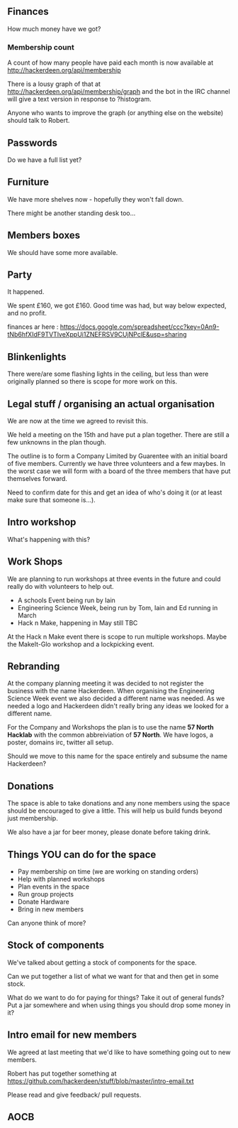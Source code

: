 ## Finances

How much money have we got?

### Membership count

A count of how many people have paid each month is now available at http://hackerdeen.org/api/membership

There is a lousy graph of that at
http://hackerdeen.org/api/membership/graph and the bot in the IRC
channel will give a text version in response to ?histogram.

Anyone who wants to improve the graph (or anything else on the
website) should talk to Robert.

## Passwords

Do we have a full list yet?

## Furniture

We have more shelves now - hopefully they won't fall down.

There might be another standing desk too...

## Members boxes

We should have some more available.

## Party

It happened.

We spent £160, we got £160. Good time was had, but way below expected, and no profit.

finances ar here : https://docs.google.com/spreadsheet/ccc?key=0An9-tNb6hfXIdF9TVTlveXppUi1ZNEFRSV9CUjNPclE&usp=sharing

## Blinkenlights

There were/are some flashing lights in the ceiling, but less than were
originally planned so there is scope for more work on this.

## Legal stuff / organising an actual organisation

We are now at the time we agreed to revisit this.

We held a meeting on the 15th and have put a plan together. There are 
still a few unknowns in the plan though. 

The outline is to form a Company Limited by Guarentee with an initial 
board of five members. Currently we have three volunteers and a few 
maybes. In the worst case we will form with a board of the three members
that have put themselves forward.

Need to confirm date for this and get an idea of who's doing it (or at
least make sure that someone is...).

## Intro workshop

What's happening with this?

## Work Shops

We are planning to run workshops at three events in the future and could 
really do with volunteers to help out.

 - A schools Event being run by Iain
 - Engineering Science Week, being run by Tom, Iain and Ed running in March
 - Hack n Make, happening in May still TBC
 
At the Hack n Make event there is scope to run multiple workshops. Maybe the 
MakeIt-Glo workshop and a lockpicking event.

## Rebranding

At the company planning meeting it was decided to not register the business with
the name Hackerdeen. When organising the Engineering Science Week event we also
decided a different name was needed. As we needed a logo and Hackerdeen didn't 
really bring any ideas we looked for a different name. 

For the Company and Workshops the plan is to use the name **57 North Hacklab**
with the common abbreiviation of **57 North**. We have logos, a poster, domains
irc, twitter all setup. 

Should we move to this name for the space entirely and subsume the name Hackerdeen?


## Donations

The space is able to take donations and any none members using the space should be
encouraged to give a little. This will help us build funds beyond just membership.

We also have a jar for beer money, please donate before taking drink.

## Things **YOU** can do for the space

 - Pay membership on time (we are working on standing orders)
 - Help with planned workshops
 - Plan events in the space
 - Run group projects
 - Donate Hardware
 - Bring in new members
  
 Can anyone think of more?

## Stock of components

We've talked about getting a stock of components for the space. 

Can we put together a list of what we want for that and then get in some stock. 

What do we want to do for paying for things? Take it out of general
funds? Put a jar somewhere and when using things you should drop some
money in it?

## Intro email for new members

We agreed at last meeting that we'd like to have something going out to new members. 

Robert has put together something at
https://github.com/hackerdeen/stuff/blob/master/intro-email.txt

Please read and give feedback/ pull requests.

## AOCB
